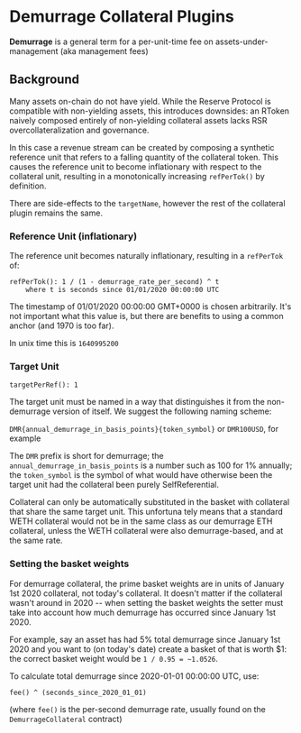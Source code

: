 # Demurrage Collateral Plugins

**Demurrage** is a general term for a per-unit-time fee on assets-under-management (aka management fees)

## Background

Many assets on-chain do not have yield. While the Reserve Protocol is compatible with non-yielding assets, this introduces downsides: an RToken naively composed entirely of non-yielding collateral assets lacks RSR overcollateralization and governance.

In this case a revenue stream can be created by composing a synthetic reference unit that refers to a falling quantity of the collateral token. This causes the reference unit to become inflationary with respect to the collateral unit, resulting in a monotonically increasing `refPerTok()` by definition.

There are side-effects to the `targetName`, however the rest of the collateral plugin remains the same.

### Reference Unit (inflationary)

The reference unit becomes naturally inflationary, resulting in a `refPerTok` of:

```
refPerTok(): 1 / (1 - demurrage_rate_per_second) ^ t
    where t is seconds since 01/01/2020 00:00:00 UTC
```

The timestamp of 01/01/2020 00:00:00 GMT+0000 is chosen arbitrarily. It's not important what this value is, but there are benefits to using a common anchor (and 1970 is too far).

In unix time this is `1640995200`

### Target Unit

```
targetPerRef(): 1
```

The target unit must be named in a way that distinguishes it from the non-demurrage version of itself. We suggest the following naming scheme:

`DMR{annual_demurrage_in_basis_points}{token_symbol}` or `DMR100USD`, for example

The `DMR` prefix is short for demurrage; the `annual_demurrage_in_basis_points` is a number such as 100 for 1% annually; the `token_symbol` is the symbol of what would have otherwise been the target unit had the collateral been purely SelfReferential.

Collateral can only be automatically substituted in the basket with collateral that share the same target unit. This unfortuna
tely means that a standard WETH collateral would not be in the same class as our demurrage ETH collateral, unless the WETH collateral were also demurrage-based, and at the same rate.

### Setting the basket weights

For demurrage collateral, the prime basket weights are in units of January 1st 2020 collateral, not today's collateral. It doesn't matter if the collateral wasn't around in 2020 -- when setting the basket weights the setter must take into account how much demurrage has occurred since January 1st 2020.

For example, say an asset has had 5% total demurrage since January 1st 2020 and you want to (on today's date) create a basket of that is worth $1: the correct basket weight would be `1 / 0.95 = ~1.0526`.

To calculate total demurrage since 2020-01-01 00:00:00 UTC, use:

```
fee() ^ (seconds_since_2020_01_01)
```

(where `fee()` is the per-second demurrage rate, usually found on the `DemurrageCollateral` contract)
